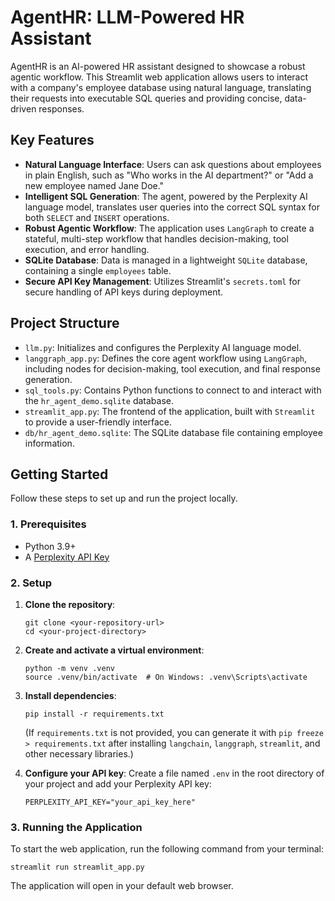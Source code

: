 # AgentHR: LLM-Powered HR Assistant

AgentHR is an AI-powered HR assistant designed to showcase a robust agentic workflow. This Streamlit web application allows users to interact with a company's employee database using natural language, translating their requests into executable SQL queries and providing concise, data-driven responses.

## Key Features

* **Natural Language Interface**: Users can ask questions about employees in plain English, such as "Who works in the AI department?" or "Add a new employee named Jane Doe."
* **Intelligent SQL Generation**: The agent, powered by the Perplexity AI language model, translates user queries into the correct SQL syntax for both `SELECT` and `INSERT` operations.
* **Robust Agentic Workflow**: The application uses `LangGraph` to create a stateful, multi-step workflow that handles decision-making, tool execution, and error handling.
* **SQLite Database**: Data is managed in a lightweight `SQLite` database, containing a single `employees` table.
* **Secure API Key Management**: Utilizes Streamlit's `secrets.toml` for secure handling of API keys during deployment.

## Project Structure

* `llm.py`: Initializes and configures the Perplexity AI language model.
* `langgraph_app.py`: Defines the core agent workflow using `LangGraph`, including nodes for decision-making, tool execution, and final response generation.
* `sql_tools.py`: Contains Python functions to connect to and interact with the `hr_agent_demo.sqlite` database.
* `streamlit_app.py`: The frontend of the application, built with `Streamlit` to provide a user-friendly interface.
* `db/hr_agent_demo.sqlite`: The SQLite database file containing employee information.

## Getting Started

Follow these steps to set up and run the project locally.

### 1. Prerequisites

* Python 3.9+
* A [Perplexity API Key](https://www.perplexity.ai/settings/api)

### 2. Setup

1.  **Clone the repository**:
    ```
    git clone <your-repository-url>
    cd <your-project-directory>
    ```

2.  **Create and activate a virtual environment**:
    ```
    python -m venv .venv
    source .venv/bin/activate  # On Windows: .venv\Scripts\activate
    ```

3.  **Install dependencies**:
    ```
    pip install -r requirements.txt
    ```
    (If `requirements.txt` is not provided, you can generate it with `pip freeze > requirements.txt` after installing `langchain`, `langgraph`, `streamlit`, and other necessary libraries.)

4.  **Configure your API key**:
    Create a file named `.env` in the root directory of your project and add your Perplexity API key:
    ```
    PERPLEXITY_API_KEY="your_api_key_here"
    ```

### 3. Running the Application

To start the web application, run the following command from your terminal:

```
streamlit run streamlit_app.py
```

The application will open in your default web browser.
